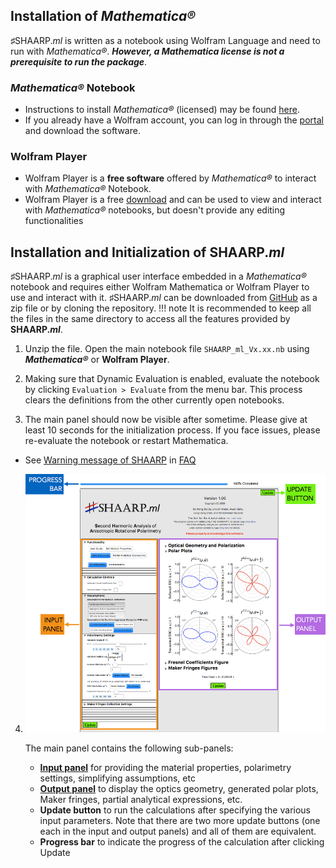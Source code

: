 ## Installation of _Mathematica®_

♯SHAARP._ml_ is written as a notebook using Wolfram Language and need to run with _Mathematica®_. _**However, a Mathematica license is not a prerequisite to run the package**_.

### _Mathematica®_ Notebook
- Instructions to install _Mathematica®_ (licensed) may be found [here](https://reference.wolfram.com/language/tutorial/InstallingMathematica.html). 
- If you already have a Wolfram account, you can log in through the [portal](https://account.wolfram.com/login) and download the software.

### Wolfram Player
-  Wolfram Player is a **free software** offered by _Mathematica®_ to interact with _Mathematica®_ Notebook.
- Wolfram Player is a free [download](https://www.wolfram.com/player/) and can be used to view and interact with _Mathematica®_ notebooks, but doesn't provide any editing functionalities

## Installation and Initialization of SHAARP._ml_

 ♯SHAARP._ml_ is a graphical user interface embedded in a  _Mathematica®_ notebook and requires either Wolfram Mathematica or Wolfram Player to use and interact with it. ♯SHAARP._ml_ can be downloaded from [GitHub](https://github.com/bzw133/SHAARP.ml)​ ​as a zip file or by cloning the repository. 
!!! note
	It is recommended to keep all the files in the same directory to access all the features provided by **SHAARP._ml_**.

1. Unzip the file. Open the main notebook file `SHAARP_ml_Vx.xx.nb​` using **_Mathematica®_** or **Wolfram Player**.

2. Making sure that Dynamic Evaluation is enabled, evaluate the notebook by clicking `Evaluation > Evaluate` from the menu bar. This process clears the definitions from the other currently open notebooks.

3. The main panel should now be visible after sometime. Please give at least 10 seconds for the initialization process. If you face issues, please re-evaluate the notebook or restart Mathematica. 
	
- See [Warning message of SHAARP](<FAQ.md#Warning message of SHAARP>) in [FAQ](FAQ.md)
	
4. 
   ![mainpanel](./img/mainpanel.png)

   The main panel contains the following sub-panels:

   -  **[Input panel](input.md)** for providing the material properties, polarimetry settings, simplifying assumptions, etc
   -  **[Output panel](output.md)** to display the optics geometry, generated polar plots, Maker fringes, partial analytical expressions, etc.
   -  **Update button** to run the calculations after specifying the various input parameters. Note that there are two more update buttons (one each in the input and output panels) and all of them are equivalent. 
   -  **Progress bar** to indicate the progress of the calculation after clicking Update


